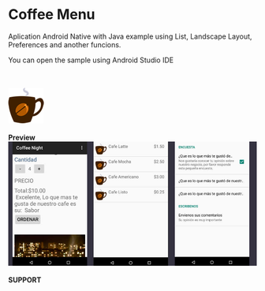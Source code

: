 
# Coffee Menu
<p>Aplication Android Native with Java example using List, Landscape Layout, Preferences and another funcions.</p>
<p>You can open the sample using Android Studio IDE</p>
<br><br>
<img src="app/src/main/res/drawable/cafe.png">
<br><br>
<strong>Preview</strong>
<img src="app/src/main/res/drawable/AppCoffee.jpg">
<br><br>
<strong>SUPPORT</strong>
<br><br>
<!--<a href="https://www.buymeacoffee.com/vsalguero" target="_blank"><img src="https://media.giphy.com/media/sqQihma8JiyO7Skpqv/giphy.gif" alt="Buy Me A Coffee" height="70" width="250"></a>-->

